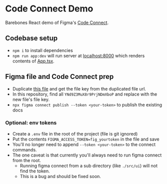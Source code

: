 # Code Connect Demo

Barebones React demo of Figma's [Code Connect](https://github.com/figma/code-connect).

## Codebase setup

- `npm i` to install dependencies
- `npm run app:dev` will run server at [localhost:8000](http://localhost:8000) which renders contents of [App.tsx](src/App.tsx).

## Figma file and Code Connect prep

- Duplicate [this file](https://www.figma.com/community/file/1367910052286562243) and get the file key from the duplicated file url.
- In this repository, find all `YNd9Z3MuX8r9PrjNDmXboP` and replace with the new file's file key.
- `npx figma connect publish --token <your-token>` to publish the existing docs

### Optional: env tokens

- Create a `.env` file in the root of the project (file is git ignored)
- Put the contents `FIGMA_ACCESS_TOKEN=fig_yourtoken` in the file and save
- You'll no longer need to append `--token <your-token>` to the connect commands.
- The one caveat is that currently you'll always need to run figma connect from the root.
  - Running figma connect from a sub directory (like `./src/ui`) will not find the token.
  - This is a bug and should be fixed soon.
